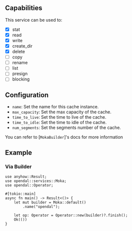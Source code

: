 ## Capabilities

This service can be used to:

- [x] stat
- [x] read
- [x] write
- [x] create_dir
- [x] delete
- [ ] copy
- [ ] rename
- [ ] list
- [ ] presign
- [ ] blocking

## Configuration

- `name`: Set the name for this cache instance.
- `max_capacity`: Set the max capacity of the cache.
- `time_to_live`: Set the time to live of the cache.
- `time_to_idle`: Set the time to idle of the cache.
- `num_segments`: Set the segments number of the cache.

You can refer to [`MokaBuilder`]'s docs for more information

## Example

### Via Builder

```rust,no_run
use anyhow::Result;
use opendal::services::Moka;
use opendal::Operator;

#[tokio::main]
async fn main() -> Result<()> {
    let mut builder = Moka::default()
        .name("opendal");

    let op: Operator = Operator::new(builder)?.finish();
    Ok(())
}
```
